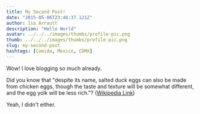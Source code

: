```yaml
---
title: My Second Post!
date: "2015-05-06T23:46:37.121Z"
author: Isa Arrautt
description: "Hello World"
avatar: ../../../images/thumbs/profile-pic.png
thumb: ../../../images/thumbs/profile-pic.png
slug: my-second-post
hashtags: [Comida, Mexico, CDMX]
---
```


Wow! I love blogging so much already.

Did you know that "despite its name, salted duck eggs can also be made from
chicken eggs, though the taste and texture will be somewhat different, and the
egg yolk will be less rich."?
([Wikipedia Link](https://en.wikipedia.org/wiki/Salted_duck_egg))

Yeah, I didn't either.

